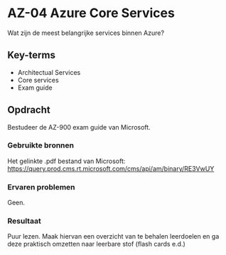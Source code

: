 # AZ-04 Azure Core Services
Wat zijn de meest belangrijke services binnen Azure?

## Key-terms
- Architectual Services
- Core services
- Exam guide

## Opdracht
Bestudeer de AZ-900 exam guide van Microsoft.

### Gebruikte bronnen
Het gelinkte .pdf bestand van Microsoft: https://query.prod.cms.rt.microsoft.com/cms/api/am/binary/RE3VwUY

### Ervaren problemen
Geen. 

### Resultaat
Puur lezen.
Maak hiervan een overzicht van te behalen leerdoelen en ga deze praktisch omzetten naar leerbare stof (flash cards e.d.)
